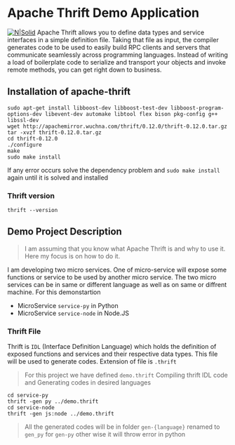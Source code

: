 # Apache Thrift Demo Application

[![N|Solid](https://www.apache.org/logos/res/thrift/thrift.png)](https://thrift.apache.org/)
Apache Thrift allows you to define data types and service interfaces in a simple definition file. Taking that file as input, the compiler generates code to be used to easily build RPC clients and servers that communicate seamlessly across programming languages. Instead of writing a load of boilerplate code to serialize and transport your objects and invoke remote methods, you can get right down to business.

## Installation of apache-thrift 
```
sudo apt-get install libboost-dev libboost-test-dev libboost-program-options-dev libevent-dev automake libtool flex bison pkg-config g++ libssl-dev
wget http://apachemirror.wuchna.com/thrift/0.12.0/thrift-0.12.0.tar.gz
tar -xvzf thrift-0.12.0.tar.gz
cd thrift-0.12.0
./configure
make
sudo make install  
```
If any error occurs solve the dependency problem and `sudo make install` again until it is solved and installed
### Thrift version
```
thrift --version
```

## Demo Project Description
> I am assuming that you know what Apache Thrift is and why to use it. Here my focus is on how to do it.

I am developing two micro services. One of micro-service will expose some functions or service to be used by another micro service. The two micro services can be in same or different language as well as on same or diffrent machine. For this demonstartion
  - MicroService `service-py` in Python 
  - MicroService `service-node` in Node.JS

### Thrift File
Thrift is `IDL` (Interface Definition Language) which holds the definition of exposed functions and services and their respective data types. This file will be used to generate codes. Extension of file is `.thrift`

> For this project we have defined `demo.thrift`
Compiling thrift IDL code and Generating codes in desired languages 
```
cd service-py
thrift -gen py ../demo.thrift 
cd service-node
thrift -gen js:node ../demo.thrift 
```
> All the generated codes will be in folder `gen-{language}` renamed to `gen_py` for `gen-py` other wise it will throw error in python